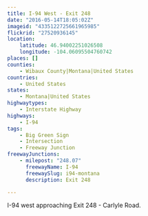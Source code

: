 ```yaml
---
title: I-94 West - Exit 248
date: "2016-05-14T18:05:02Z"
imageid: "4335122725661965985"
flickrid: "27520936145"
location:
    latitude: 46.94002251026508
    longitude: -104.06095504760742
places: []
counties:
    - Wibaux County|Montana|United States
countries:
    - United States
states:
    - Montana|United States
highwaytypes:
    - Interstate Highway
highways:
    - I-94
tags:
    - Big Green Sign
    - Intersection
    - Freeway Junction
freewayJunctions:
    - milepost: "248.07"
      freewayName: I-94
      freewaySlug: i94-montana
      description: Exit 248

---
```

I-94 west approaching Exit 248 - Carlyle Road.